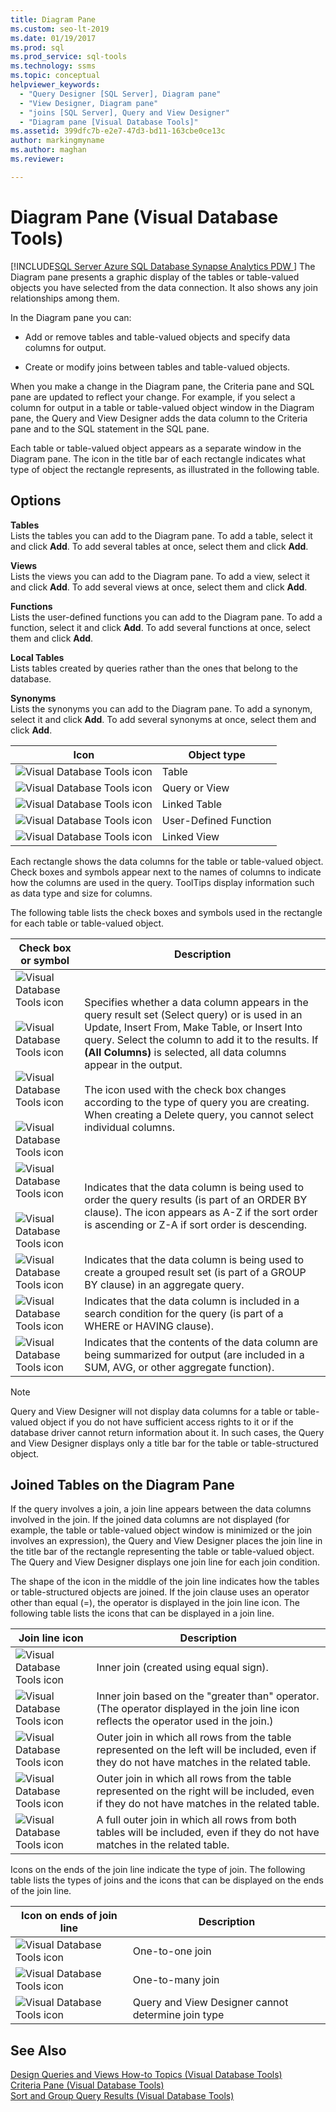 ```yaml
---
title: Diagram Pane
ms.custom: seo-lt-2019
ms.date: 01/19/2017
ms.prod: sql
ms.prod_service: sql-tools
ms.technology: ssms
ms.topic: conceptual
helpviewer_keywords: 
  - "Query Designer [SQL Server], Diagram pane"
  - "View Designer, Diagram pane"
  - "joins [SQL Server], Query and View Designer"
  - "Diagram pane [Visual Database Tools]"
ms.assetid: 399dfc7b-e2e7-47d3-bd11-163cbe0ce13c
author: markingmyname
ms.author: maghan
ms.reviewer: 

---
```

# Diagram Pane (Visual Database Tools)
[!INCLUDE[SQL Server Azure SQL Database Synapse Analytics PDW ](../../includes/applies-to-version/sql-asdb-asdbmi-asdw-pdw.md)]
The Diagram pane presents a graphic display of the tables or table-valued objects you have selected from the data connection. It also shows any join relationships among them.  
  
In the Diagram pane you can:  
  
-   Add or remove tables and table-valued objects and specify data columns for output.  
  
-   Create or modify joins between tables and table-valued objects.  
  
When you make a change in the Diagram pane, the Criteria pane and SQL pane are updated to reflect your change. For example, if you select a column for output in a table or table-valued object window in the Diagram pane, the Query and View Designer adds the data column to the Criteria pane and to the SQL statement in the SQL pane.  
  
Each table or table-valued object appears as a separate window in the Diagram pane. The icon in the title bar of each rectangle indicates what type of object the rectangle represents, as illustrated in the following table.  
  
## Options  
**Tables**  
Lists the tables you can add to the Diagram pane. To add a table, select it and click **Add**. To add several tables at once, select them and click **Add**.  
  
**Views**  
Lists the views you can add to the Diagram pane. To add a view, select it and click **Add**. To add several views at once, select them and click **Add**.  
  
**Functions**  
Lists the user-defined functions you can add to the Diagram pane. To add a function, select it and click **Add**. To add several functions at once, select them and click **Add**.  
  
**Local Tables**  
Lists tables created by queries rather than the ones that belong to the database.  
  
**Synonyms**  
Lists the synonyms you can add to the Diagram pane. To add a synonym, select it and click **Add**. To add several synonyms at once, select them and click **Add**.  
  
|Icon|Object type|  
|--------|---------------|  
|![Visual Database Tools icon](../../ssms/visual-db-tools/media/dv3wbi1.gif "Visual Database Tools icon")|Table|  
|![Visual Database Tools icon](../../ssms/visual-db-tools/media/dv3wbi2.gif "Visual Database Tools icon")|Query or View|  
|![Visual Database Tools icon](../../ssms/visual-db-tools/media/dv3wbi3.gif "Visual Database Tools icon")|Linked Table|  
|![Visual Database Tools icon](../../ssms/visual-db-tools/media/dvudficon.gif "Visual Database Tools icon")|User-Defined Function|  
|![Visual Database Tools icon](../../ssms/visual-db-tools/media/dv3wbi5.gif "Visual Database Tools icon")|Linked View|  
  
Each rectangle shows the data columns for the table or table-valued object. Check boxes and symbols appear next to the names of columns to indicate how the columns are used in the query. ToolTips display information such as data type and size for columns.  
  
The following table lists the check boxes and symbols used in the rectangle for each table or table-valued object.  
  
|Check box or symbol|Description|  
|-----------------------|---------------|  
|![Visual Database Tools icon](../../ssms/visual-db-tools/media/dv3wbi7.gif "Visual Database Tools icon")<br /><br />![Visual Database Tools icon](../../ssms/visual-db-tools/media/dv3wbi8.gif "Visual Database Tools icon")<br /><br />![Visual Database Tools icon](../../ssms/visual-db-tools/media/dv3wbi9.gif "Visual Database Tools icon")<br /><br />![Visual Database Tools icon](../../ssms/visual-db-tools/media/dv3wbia.gif "Visual Database Tools icon")|Specifies whether a data column appears in the query result set (Select query) or is used in an Update, Insert From, Make Table, or Insert Into query. Select the column to add it to the results. If **(All Columns)** is selected, all data columns appear in the output.<br /><br />The icon used with the check box changes according to the type of query you are creating. When creating a Delete query, you cannot select individual columns.|  
|![Visual Database Tools icon](../../ssms/visual-db-tools/media/dv3wbib.gif "Visual Database Tools icon")<br /><br />![Visual Database Tools icon](../../ssms/visual-db-tools/media/dv3wbic.gif "Visual Database Tools icon")|Indicates that the data column is being used to order the query results (is part of an ORDER BY clause). The icon appears as A-Z if the sort order is ascending or Z-A if sort order is descending.|  
|![Visual Database Tools icon](../../ssms/visual-db-tools/media/dv3wbid.gif "Visual Database Tools icon")|Indicates that the data column is being used to create a grouped result set (is part of a GROUP BY clause) in an aggregate query.|  
|![Visual Database Tools icon](../../ssms/visual-db-tools/media/dv3wbie.gif "Visual Database Tools icon")|Indicates that the data column is included in a search condition for the query (is part of a WHERE or HAVING clause).|  
|![Visual Database Tools icon](../../ssms/visual-db-tools/media/dv3wbif.gif "Visual Database Tools icon")|Indicates that the contents of the data column are being summarized for output (are included in a SUM, AVG, or other aggregate function).|  
  
> [!NOTE]  
> Query and View Designer will not display data columns for a table or table-valued object if you do not have sufficient access rights to it or if the database driver cannot return information about it. In such cases, the Query and View Designer displays only a title bar for the table or table-structured object.  
  
## Joined Tables on the Diagram Pane  
If the query involves a join, a join line appears between the data columns involved in the join. If the joined data columns are not displayed (for example, the table or table-valued object window is minimized or the join involves an expression), the Query and View Designer places the join line in the title bar of the rectangle representing the table or table-valued object. The Query and View Designer displays one join line for each join condition.  
  
The shape of the icon in the middle of the join line indicates how the tables or table-structured objects are joined. If the join clause uses an operator other than equal (=), the operator is displayed in the join line icon. The following table lists the icons that can be displayed in a join line.  
  
|Join line icon|Description|  
|------------------|---------------|  
|![Visual Database Tools icon](../../ssms/visual-db-tools/media/dv3wbih.gif "Visual Database Tools icon")|Inner join (created using equal sign).|  
|![Visual Database Tools icon](../../ssms/visual-db-tools/media/dv3wbii.gif "Visual Database Tools icon")|Inner join based on the "greater than" operator. (The operator displayed in the join line icon reflects the operator used in the join.)|  
|![Visual Database Tools icon](../../ssms/visual-db-tools/media/dv3wbij.gif "Visual Database Tools icon")|Outer join in which all rows from the table represented on the left will be included, even if they do not have matches in the related table.|  
|![Visual Database Tools icon](../../ssms/visual-db-tools/media/dv3wbik.gif "Visual Database Tools icon")|Outer join in which all rows from the table represented on the right will be included, even if they do not have matches in the related table.|  
|![Visual Database Tools icon](../../ssms/visual-db-tools/media/dv3wbil.gif "Visual Database Tools icon")|A full outer join in which all rows from both tables will be included, even if they do not have matches in the related table.|  
  
Icons on the ends of the join line indicate the type of join. The following table lists the types of joins and the icons that can be displayed on the ends of the join line.  
  
|Icon on ends of join line|Description|  
|-----------------------------|---------------|  
|![Visual Database Tools icon](../../ssms/visual-db-tools/media/dv3wbim.gif "Visual Database Tools icon")|One-to-one join|  
|![Visual Database Tools icon](../../ssms/visual-db-tools/media/dv3wbin.gif "Visual Database Tools icon")|One-to-many join|  
|![Visual Database Tools icon](../../ssms/visual-db-tools/media/dv3wbio.gif "Visual Database Tools icon")|Query and View Designer cannot determine join type|  
  
## See Also  
[Design Queries and Views How-to Topics &#40;Visual Database Tools&#41;](../../ssms/visual-db-tools/design-queries-and-views-how-to-topics-visual-database-tools.md)  
[Criteria Pane &#40;Visual Database Tools&#41;](../../ssms/visual-db-tools/criteria-pane-visual-database-tools.md)  
[Sort and Group Query Results &#40;Visual Database Tools&#41;](../../ssms/visual-db-tools/sort-and-group-query-results-visual-database-tools.md)  
  
